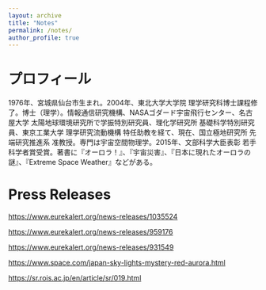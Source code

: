 ```yaml
---
layout: archive
title: "Notes"
permalink: /notes/
author_profile: true
---
```


プロフィール
====
1976年、宮城県仙台市生まれ。2004年、東北大学大学院 理学研究科博士課程修了。博士（理学）。情報通信研究機構、NASAゴダード宇宙飛行センター、名古屋大学 太陽地球環境研究所で学振特別研究員、理化学研究所 基礎科学特別研究員、東京工業大学 理学研究流動機構 特任助教を経て、現在、国立極地研究所 先端研究推進系 准教授。専門は宇宙空間物理学。2015年、文部科学大臣表彰 若手科学者賞受賞。著書に『オーロラ！』、『宇宙災害』、『日本に現れたオーロラの謎』、『Extreme Space Weather』などがある。

Press Releases
====

https://www.eurekalert.org/news-releases/1035524

https://www.eurekalert.org/news-releases/959176

https://www.eurekalert.org/news-releases/931549

https://www.space.com/japan-sky-lights-mystery-red-aurora.html

https://sr.rois.ac.jp/en/article/sr/019.html

